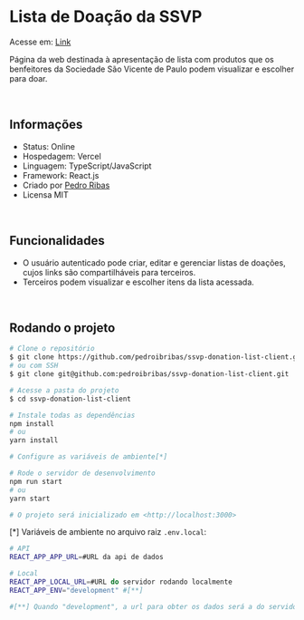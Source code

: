 # Lista de Doação da SSVP

Acesse em: [Link](https://doarssvp.vercel.app)

Página da web destinada à apresentação de lista com produtos que os benfeitores da Sociedade São Vicente de Paulo podem visualizar e escolher para doar.

<br/>

## Informações

- Status: Online
- Hospedagem: Vercel
- Linguagem: TypeScript/JavaScript
- Framework: React.js
- Criado por [Pedro Ribas](https://github.com/pedroibribas)
- Licensa MIT

<br/>

## Funcionalidades

- O usuário autenticado pode criar, editar e gerenciar listas de doações, cujos links são compartilháveis para terceiros.
- Terceiros podem visualizar e escolher itens da lista acessada.

<br/>

## Rodando o projeto

```bash
# Clone o repositório
$ git clone https://github.com/pedroibribas/ssvp-donation-list-client.git
# ou com SSH
$ git clone git@github.com:pedroibribas/ssvp-donation-list-client.git

# Acesse a pasta do projeto
$ cd ssvp-donation-list-client

# Instale todas as dependências
npm install
# ou
yarn install

# Configure as variáveis de ambiente[*]

# Rode o servidor de desenvolvimento
npm run start
# ou
yarn start

# O projeto será inicializado em <http://localhost:3000>
```

[*] Variáveis de ambiente no arquivo raiz `.env.local`:

```bash
# API
REACT_APP_APP_URL=#URL da api de dados

# Local
REACT_APP_LOCAL_URL=#URL do servidor rodando localmente
REACT_APP_ENV="development" #[**]

#[**] Quando "development", a url para obter os dados será a do servidor local.
```
